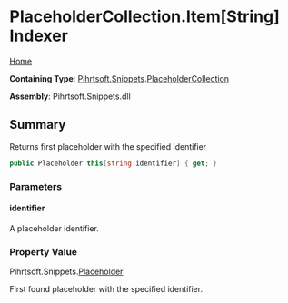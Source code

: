 <a name="_top"></a>

# PlaceholderCollection\.Item\[String\] Indexer

[Home](../../../../README.md#_top)

**Containing Type**: [Pihrtsoft.Snippets](../../README.md#_top)\.[PlaceholderCollection](../README.md#_top)

**Assembly**: Pihrtsoft\.Snippets\.dll

## Summary

Returns first placeholder with the specified identifier

```csharp
public Placeholder this[string identifier] { get; }
```

### Parameters

#### identifier

A placeholder identifier\.

### Property Value

Pihrtsoft\.Snippets\.[Placeholder](../../Placeholder/README.md#_top)

First found placeholder with the specified identifier\.